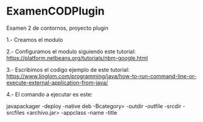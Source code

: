 # ExamenCODPlugin
Examen 2 de contornos, proyecto plugin

1.- Creamos el modulo

2.- Configuramos el modulo siguiendo este tutorial: https://platform.netbeans.org/tutorials/nbm-google.html

3.- Escribimos el codigo ejemplo de este tutorial: https://www.linglom.com/programming/java/how-to-run-command-line-or-execute-external-application-from-java/

4.- El comando a ejecutar es este: 

  javapackager -deploy -native deb 
  -Bcategory=<categoria> -outdir <direccionguardado> -outfile <nombre> 
  -srcdir <direcionjar> -srcfiles <archivo.jar> 
  -appclass <clase> 
  -name <nombre> -title <titulo>
